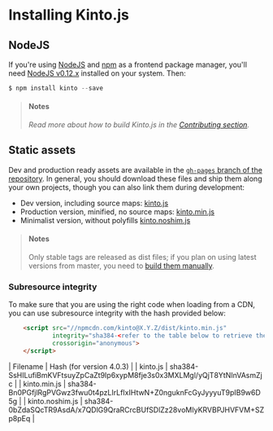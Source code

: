 # Installing Kinto.js

## NodeJS

If you're using [NodeJS](https://nodejs.org) and [npm](https://www.npmjs.com/) as a frontend package manager, you'll need [NodeJS v0.12.x](https://nodejs.org/download/) installed on your system. Then:

```js
$ npm install kinto --save
```

> #### Notes
>
> *Read more about how to build Kinto.js in the [Contributing section](contributing.md).*

## Static assets

Dev and production ready assets are available in the [`gh-pages` branch of the repository](https://github.com/Kinto/kinto.js/tree/gh-pages). In general, you should download these files and ship them along your own projects, though you can also link them during development:

- Dev version, including source maps: [kinto.js](http://npmcdn.com/kinto/dist/kinto.js)
- Production version, minified, no source maps: [kinto.min.js](http://npmcdn.com/kinto/dist/kinto.min.js)
- Minimalist version, without polyfills [kinto.noshim.js](http://npmcdn.com/kinto/dist/kinto.noshim.js)

> #### Notes
>
> Only stable tags are released as dist files; if you plan on using latest versions from master, you need to [build them manually](contributing.md#generating-dist-files).


### Subresource integrity

To make sure that you are using the right code when loading from a CDN, you can use subresource
integrity with the hash provided below:

```html
    <script src="//npmcdn.com/kinto@X.Y.Z/dist/kinto.min.js"
            integrity="sha384-<refer to the table below to retrieve the proper hash>"
            crossorigin="anonymous">
    </script>
```

| Filename                | Hash (for version 4.0.3)                                                |
| kinto.js                | sha384-SsHILufiBmKVFtsuyZpCaZt9Ip6xypM8fje3s0x3MXLMgl/yQjT8YtNInVAsmZjc |
| kinto.min.js            | sha384-Bn0PGfjlRgPVGwz3fwu0t4pzLIrLfIxIHtwN+Z0nguknFcGyJyyyuT9pIB9w6D5g |
| kinto.noshim.js         | sha384-0bZdaSQcTR9AsdA/x7QDlG9QraRCrcBUfSDlZz28voMIyKRVBPJHVFVM+SZp8pEq |
